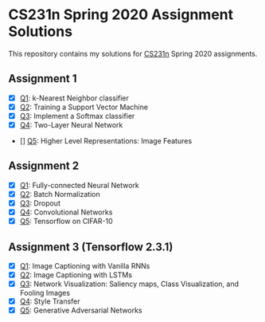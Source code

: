 # CS231n Spring 2020 Assignment Solutions

This repository contains my solutions for [CS231n](http://cs231n.stanford.edu/syllabus.html) Spring 2020 assignments.

## Assignment 1

- [x] [Q1](assignment1/knn.ipynb): k-Nearest Neighbor classifier
- [x] [Q2](assignment1/svm.ipynb): Training a Support Vector Machine
- [x] [Q3](assignment1/softmax.ipynb): Implement a Softmax classifier
- [x] [Q4](assignment1/two_layer_net.ipynb): Two-Layer Neural Network
- [] [Q5](assignment1/features.ipynb): Higher Level Representations: Image Features

## Assignment 2

- [x] [Q1](assignment2/FullyConnectedNets.ipynb): Fully-connected Neural Network
- [x] [Q2](assignment2/BatchNormalization.ipynb): Batch Normalization
- [x] [Q3](assignment2/Dropout.ipynb): Dropout
- [x] [Q4](assignment2/ConvolutionalNetworks.ipynb): Convolutional Networks
- [x] [Q5](assignment2/TensorFlow.ipynb): Tensorflow on CIFAR-10

## Assignment 3 (Tensorflow 2.3.1)

- [x] [Q1](assignment3/RNN_Captioning.ipynb): Image Captioning with Vanilla RNNs
- [x] [Q2](assignment3/LSTM_Captioning.ipynb): Image Captioning with LSTMs
- [x] [Q3](assignment3/NetworkVisualization-TensorFlow.ipynb): Network Visualization: Saliency maps, Class Visualization, and Fooling Images
- [x] [Q4](assignment3/StyleTransfer-TensorFlow.ipynb): Style Transfer
- [x] [Q5](assignment3/Generative_Adversarial_Networks_TF.ipynb): Generative Adversarial Networks